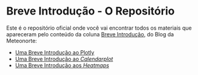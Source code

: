 # Breve Introdução - O Repositório

Este é o repositório oficial onde você vai encontrar todos os materiais que apareceram pelo conteúdo da coluna [Breve Introdução](https://www.meteonorte.com/blog/categories/breve-introdu%C3%A7%C3%A3o), do Blog da Meteonorte:

* [Uma Breve Introdução ao Plotly](https://www.meteonorte.com/post/breve-intro-plotly)
* [Uma Breve Introdução ao *Calendarplot*](https://www.meteonorte.com/post/breve-intro-calendarplot)
* [Uma Breve Introdução aos *Heatmaps*](https://www.meteonorte.com/post/breve-intro-heatmaps)
